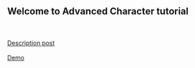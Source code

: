 ## Welcome to Advanced Character tutorial
<br><br>
<a href="http://community.poonya.com/297?p=1">Description post</a><br><br>
<a href="https://lo-th.github.io/Character-sea3d/">Demo</a><br><br>